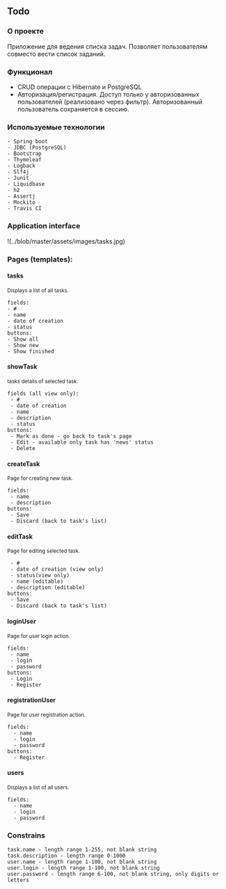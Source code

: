 ## Todo

### О проекте
Приложение для ведения списка задач. Позволяет пользователям совместо вести список заданий.

### Функционал
* CRUD операции с Hibernate и PostgreSQL
* Авторизация/регистрация. Доступ только у авторизованных пользователей (реализовано через фильтр).
  Авторизованный пользователь сохраняется в сессию.

### Используемые технологии
```
- Spring boot
- JDBC (PostgreSQL)
- Bootstrap
- Thymeleaf
- Logback
- Slf4j
- Junit
- Liquidbase
- h2
- Assertj
- Mockito
- Travis CI
```

### Application interface
!(../blob/master/assets/images/tasks.jpg)

### Pages (templates):

#### tasks
<sub>Displays a list of all tasks.</sub>
```
fields:
- #
- name
- date of creation
- status
buttons: 
- Show all 
- Show new
- Show finished
```
#### showTask

<sub>tasks details of selected task.</sub>
```
fields (all view only):
 - #
 - date of creation
 - name
 - description
 - status
buttons:
 - Mark as done - go back to task's page
 - Edit - available only task has 'news' status
 - Delete
```
#### createTask
<sub>Page for creating new task.</sub>
```
fields:
 - name
 - description
buttons:
 - Save
 - Discard (back to task's list)
```
#### editTask
<sub>Page for editing selected task.</sub>
```fields:
 - #
 - date of creation (view only)
 - status(view only)
 - name (editable)
 - description (editable)
buttons:
 - Save
 - Discard (back to task's list)
 ```
#### loginUser
<sub>Page for user login action.</sub>
```
fields:
 - name
 - login
 - password
buttons:
 - Login
 - Register
 ```
#### registrationUser
<sub>Page for user registration action.</sub>
```
fields:
  - name  
  - login
  - password
buttons:
  - Register
```
#### users
<sub>Displays a list of all users.</sub>
```
fields:
  - name  
  - login
  - password
```
### Constrains
```
task.name - length range 1-255, not blank string
task.description - length range 0-1000
user.name - length range 1-100, not blank string
user.login - length range 1-100, not blank string
user.password - length range 6-100, not blank string, only digits or letters
```